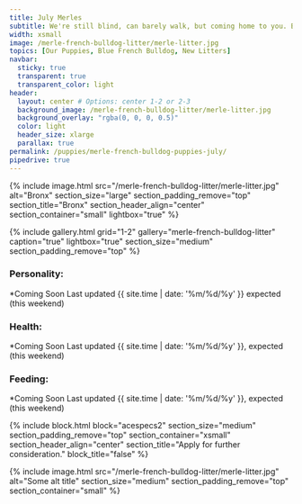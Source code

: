```yaml
---
title: July Merles
subtitle: We're still blind, can barely walk, but coming home to you. Bulldog puppy for sale located in New York City. 
width: xsmall
image: /merle-french-bulldog-litter/merle-litter.jpg
topics: [Our Puppies, Blue French Bulldog, New Litters]
navbar:
  sticky: true
  transparent: true
  transparent_color: light
header:
  layout: center # Options: center 1-2 or 2-3
  background_image: /merle-french-bulldog-litter/merle-litter.jpg
  background_overlay: "rgba(0, 0, 0, 0.5)"
  color: light
  header_size: xlarge
  parallax: true
permalink: /puppies/merle-french-bulldog-puppies-july/
pipedrive: true
---
```


{% include image.html 
	src="/merle-french-bulldog-litter/merle-litter.jpg"
  alt="Bronx"
  section_size="large"
  section_padding_remove="top"
  section_title="Bronx"
  section_header_align="center"
  section_container="small"
  lightbox="true"
%}



{% include gallery.html 
	grid="1-2"
	gallery="merle-french-bulldog-litter"
	caption="true"
	lightbox="true"
  section_size="medium"
  section_padding_remove="top"
%}

### Personality:  
*Coming Soon  Last updated {{ site.time | date: '%m/%d/%y' }} expected (this weekend)

### Health: 
 *Coming Soon Last updated {{ site.time | date: '%m/%d/%y' }}, expected (this weekend)

 
### Feeding: 
 *Coming Soon Last updated {{ site.time | date: '%m/%d/%y' }}, expected (this weekend)

{% include block.html 
  block="acespecs2"
  section_size="medium"
  section_padding_remove="top"
  section_container="xsmall"
  section_header_align="center"
  section_title="Apply for further consideration."
  block_title="false"
%}

{% include image.html 
	src="/merle-french-bulldog-litter/merle-litter.jpg"
  alt="Some alt title"
  section_size="medium"
  section_padding_remove="top"
  section_container="small"
%}